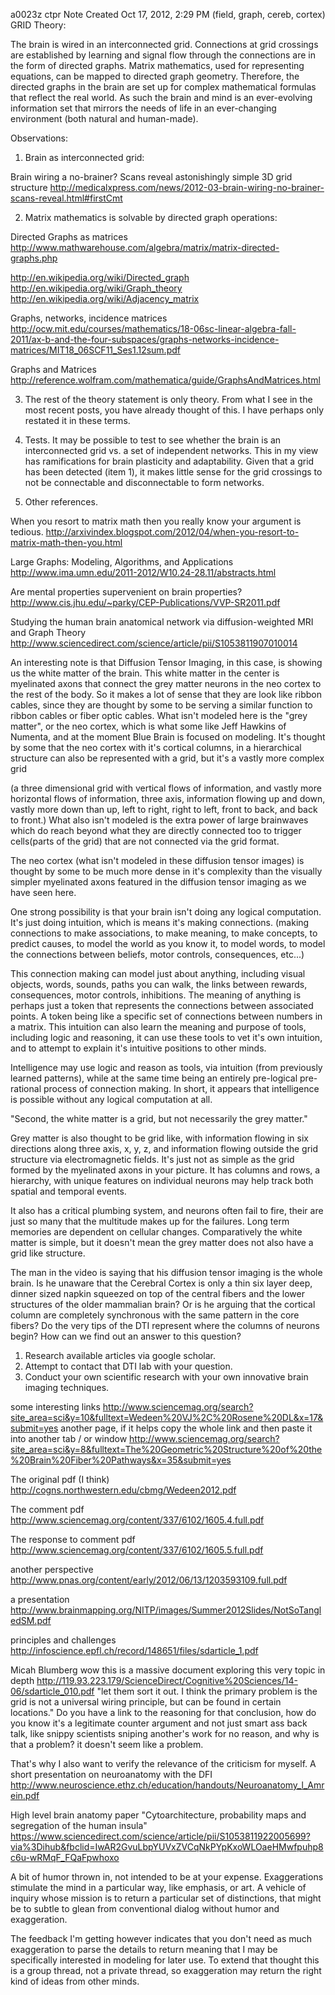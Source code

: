 a0023z ctpr
Note Created Oct 17, 2012, 2:29 PM
(field, graph, cereb, cortex)
GRID Theory:

The brain is wired in an interconnected grid. Connections at grid crossings are established by learning and signal flow through the connections are in the form of directed graphs. Matrix mathematics, used for representing equations, can be mapped to directed graph geometry. Therefore, the directed graphs in the brain are set up for complex mathematical formulas that reflect the real world. As such the brain and mind is an ever-evolving information set that mirrors the needs of life in an ever-changing environment (both natural and human-made).

Observations:
1. Brain as interconnected grid:

Brain wiring a no-brainer? Scans reveal astonishingly simple 3D grid structure
http://medicalxpress.com/news/2012-03-brain-wiring-no-brainer-scans-reveal.html#firstCmt

2. Matrix mathematics is solvable by directed graph operations:

Directed Graphs as matrices 
http://www.mathwarehouse.com/algebra/matrix/matrix-directed-graphs.php

http://en.wikipedia.org/wiki/Directed_graph
http://en.wikipedia.org/wiki/Graph_theory
http://en.wikipedia.org/wiki/Adjacency_matrix

Graphs, networks, incidence matrices
http://ocw.mit.edu/courses/mathematics/18-06sc-linear-algebra-fall-2011/ax-b-and-the-four-subspaces/graphs-networks-incidence-matrices/MIT18_06SCF11_Ses1.12sum.pdf

Graphs and Matrices
http://reference.wolfram.com/mathematica/guide/GraphsAndMatrices.html

3. The rest of the theory statement is only theory. From what I see in the most recent posts, you have already thought of this. I have perhaps only restated it in these terms.

4. Tests. It may be possible to test to see whether the brain is an interconnected grid vs. a set of independent networks. This in my view has ramifications for brain plasticity and adaptability. Given that a grid has been detected (item 1), it makes little sense for the grid crossings to not be connectable and disconnectable to form networks.

5. Other references.

When you resort to matrix math then you really know your argument is tedious. 
http://arxivindex.blogspot.com/2012/04/when-you-resort-to-matrix-math-then-you.html

Large Graphs: Modeling, Algorithms, and Applications
http://www.ima.umn.edu/2011-2012/W10.24-28.11/abstracts.html

Are mental properties supervenient on brain properties?
http://www.cis.jhu.edu/~parky/CEP-Publications/VVP-SR2011.pdf

Studying the human brain anatomical network via diffusion-weighted MRI and Graph Theory
http://www.sciencedirect.com/science/article/pii/S1053811907010014

An interesting note is that Diffusion Tensor Imaging, in this case, is showing us the white matter of the brain.
This white matter in the center is myelinated axons that connect the grey matter neurons in the neo cortex to the rest of the body.
So it makes a lot of sense that they are look like ribbon cables, since they are thought by some to be serving a similar function to ribbon cables or fiber optic cables.
What isn't modeled here is the "grey matter", or the neo cortex, which is what some like Jeff Hawkins of Numenta, and at the moment Blue Brain is focused on modeling.
It's thought by some that the neo cortex with it's cortical columns, in a hierarchical structure can also be represented with a grid, but it's a vastly more complex grid

(a three dimensional grid with vertical flows of information, and vastly more horizontal flows of information, three axis, information flowing up and down, vastly more down than up, left to right, right to left, front to back, and back to front.)
What also isn't modeled is the extra power of large brainwaves which do reach beyond what they are directly connected too to trigger cells(parts of the grid) that are not connected via the grid format.

The neo cortex (what isn't modeled in these diffusion tensor images) is thought by some to be much more dense in it's complexity than the visually simpler myelinated axons featured in the diffusion tensor imaging as we have seen here.

One strong possibility is that your brain isn't doing any logical computation. It's just doing intuition, which is means it's making connections. (making connections to make associations, to make meaning, to make concepts, to predict causes, to model the world as you know it, to model words, to model the connections between beliefs, motor controls, consequences, etc...)

This connection making can model just about anything, including visual objects, words, sounds, paths you can walk, the links between rewards, consequences, motor controls, inhibitions.
The meaning of anything is perhaps just a token that represents the connections between associated points. A token being like a specific set of connections between numbers in a matrix.
This intuition can also learn the meaning and purpose of tools, including logic and reasoning, it can use these tools to vet it's own intuition, and to attempt to explain it's intuitive positions to other minds.

Intelligence may use logic and reason as tools, via intuition (from previously learned patterns), while at the same time being an entirely pre-logical pre-rational process of connection making. In short, it appears that intelligence is possible without any logical computation at all.

"Second, the white matter is a grid, but not necessarily the grey matter."

Grey matter is also thought to be grid like, with information flowing in six directions along three axis, x, y, z, and information flowing outside the grid structure via electromagnetic fields. It's just not as simple as the grid formed by the myelinated axons in your picture. It has columns and rows, a hierarchy, with unique features on individual neurons may help track both spatial and temporal events.

It also has a critical plumbing system, and neurons often fail to fire, their are just so many that the multitude makes up for the failures.
Long term memories are dependent on cellular changes. Comparatively the white matter is simple, but it doesn't mean the grey matter does not also have a grid like structure.

The man in the video is saying that his diffusion tensor imaging is the whole brain. Is he unaware that the Cerebral Cortex is only a thin six layer deep, dinner sized napkin squeezed on top of the central fibers and the lower structures of the older mammalian brain? Or is he arguing that the cortical column are completely synchronous with the same pattern in the core fibers? Do the very tips of the DTI represent where the columns of neurons begin? How can we find out an answer to this question?

1. Research available articles via google scholar.
2. Attempt to contact that DTI lab with your question.
3. Conduct your own scientific research with your own innovative brain imaging techniques. 

some interesting links http://www.sciencemag.org/search?site_area=sci&y=10&fulltext=Wedeen%20VJ%2C%20Rosene%20DL&x=17&submit=yes
another page, if it helps copy the whole link and then paste it into another tab / or window http://www.sciencemag.org/search?site_area=sci&y=8&fulltext=The%20Geometric%20Structure%20of%20the%20Brain%20Fiber%20Pathways&x=35&submit=yes

The original pdf (I think) http://cogns.northwestern.edu/cbmg/Wedeen2012.pdf

The comment pdf
http://www.sciencemag.org/content/337/6102/1605.4.full.pdf

The response to comment pdf
http://www.sciencemag.org/content/337/6102/1605.5.full.pdf

another perspective
http://www.pnas.org/content/early/2012/06/13/1203593109.full.pdf

a presentation
http://www.brainmapping.org/NITP/images/Summer2012Slides/NotSoTangledSM.pdf

principles and challenges
http://infoscience.epfl.ch/record/148651/files/sdarticle_1.pdf

Micah Blumberg
wow this is a massive document exploring this very topic in depth http://119.93.223.179/ScienceDirect/Cognitive%20Sciences/14-06/sdarticle_010.pdf
"let them sort it out. I think the primary problem is the grid is not a universal wiring principle, but can be found in certain locations."
Do you have a link to the reasoning for that conclusion, how do you know it's a legitimate counter argument and not just smart ass back talk, like snippy scientists sniping another's work for no reason, and why is that a problem? it doesn't seem like a problem.
 
That's why I also want to verify the relevance of the criticism for myself.
A short presentation on neuroanatomy with the DFI http://www.neuroscience.ethz.ch/education/handouts/Neuroanatomy_l_Amrein.pdf

High level brain anatomy paper
"Cytoarchitecture, probability maps and segregation of the human insula"
https://www.sciencedirect.com/science/article/pii/S1053811922005699?via%3Dihub&fbclid=IwAR2GvuLbpYUVxZVCqNkPYpKxoWLOaeHMwfpuhp8c6u-wRMqF_FQaFpwhoxo     

A bit of humor thrown in, not intended to be at your expense. 
Exaggerations stimulate the mind in a particular way, like emphasis, or art.
A vehicle of inquiry whose mission is to return a particular set of distinctions, that might be to subtle to glean from conventional dialog without humor and exaggeration.

The feedback I'm getting however indicates that you don't need as much exaggeration to parse the details to return meaning that I may be specifically interested in modeling for later use.
To extend that thought this is a group thread, not a private thread, so exaggeration may return the right kind of ideas from other minds.
